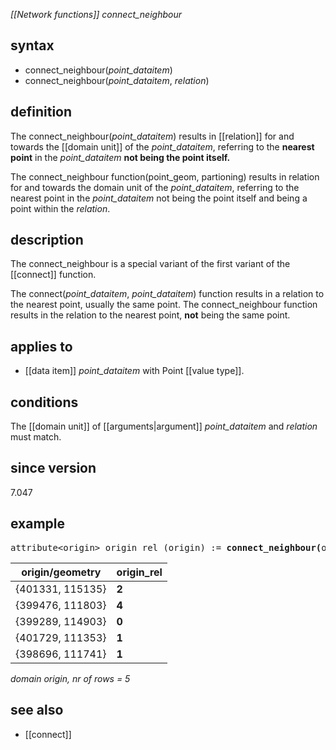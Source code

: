 *[[Network functions]] connect_neighbour*

## syntax

- connect_neighbour(*point_dataitem*)
- connect_neighbour(*point_dataitem*, *relation*)

## definition

The connect_neighbour(*point_dataitem*) results in [[relation]] for and towards the [[domain unit]] of the *point_dataitem*, referring to the **nearest point** in the *point_dataitem* **not being the point itself.**

The connect_neighbour function(point_geom, partioning) results in relation for and towards the domain unit of the *point_dataitem*, referring to the
nearest point in the *point_dataitem* not being the point itself and being a point within the *relation*.

## description

The connect_neighbour is a special variant of the first variant of the [[connect]] function.

The connect(*point_dataitem*, *point_dataitem*) function results in a relation to the nearest point, usually the same point. The connect_neighbour function results in the relation to the nearest point, <B>not</B> being the same point.

## applies to

- [[data item]] *point_dataitem* with Point [[value type]].

## conditions

The [[domain unit]] of [[arguments|argument]] *point_dataitem* and *relation* must match.

## since version

7.047

## example
<pre>
attribute&lt;origin&gt; origin_rel (origin) := <B>connect_neighbour(</B>origin/geometry<B>)</B>;
</pre>

| origin/geometry  |**origin_rel** |
|------------------|---------------|
| {401331, 115135} | **2**         |
| {399476, 111803} | **4**         |
| {399289, 114903} | **0**         |
| {401729, 111353} | **1**         |
| {398696, 111741} | **1**         |

*domain origin, nr of rows = 5*

## see also

- [[connect]]